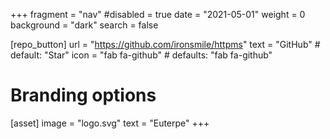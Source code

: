 +++
fragment = "nav"
#disabled = true
date = "2021-05-01"
weight = 0
background = "dark"
search = false

[repo_button]
  url = "https://github.com/ironsmile/httpms"
  text = "GitHub" # default: "Star"
  icon = "fab fa-github" # defaults: "fab fa-github"

# Branding options
[asset]
  image = "logo.svg"
  text = "Euterpe"
+++
